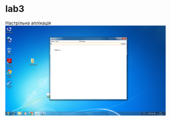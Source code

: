 # lab3

Настрільна аплікація
![Image alt](https://github.com/igorandr210/lab3/blob/master/32935641-af62ca40-cb79-11e7-803d-9d712a1a71df.png)
